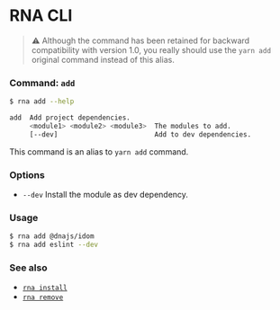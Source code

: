 # RNA CLI

> ⚠️  Although the command has been retained for backward compatibility with version 1.0, you really should use the `yarn add` original command instead of this alias.

### Command: `add`

```sh
$ rna add --help

add  Add project dependencies.
     <module1> <module2> <module3>  The modules to add.
     [--dev]                        Add to dev dependencies.
```

This command is an alias to `yarn add` command.

### Options

* `--dev` Install the module as dev dependency.

### Usage
```sh
$ rna add @dnajs/idom
$ rna add eslint --dev
```

### See also

* [`rna install`](../install/)
* [`rna remove`](../remove/)
